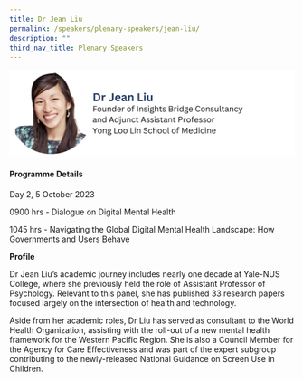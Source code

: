 ```yaml
---
title: Dr Jean Liu
permalink: /speakers/plenary-speakers/jean-liu/
description: ""
third_nav_title: Plenary Speakers
---
```

<div style="display: flex; flex-wrap: wrap;">
  <div style="flex-basis: 100%; max-width: 100%;">
    <img alt="track speakers 1" src="/images/SpeakersPhoto/jeanliuv0.png">
  </div>
	</div>
	
#### Programme Details

Day 2, 5 October 2023

0900 hrs - Dialogue on Digital Mental Health 

1045 hrs - Navigating the Global Digital Mental Health Landscape: How Governments and Users Behave

**Profile**

Dr Jean Liu’s academic journey includes nearly one decade at Yale-NUS College, where she previously held the role of Assistant Professor of Psychology. Relevant to this panel, she has published 33 research papers focused largely on the intersection of health and technology.

Aside from her academic roles, Dr Liu has served as consultant to the World Health Organization, assisting with the roll-out of a new mental health framework for the Western Pacific Region. She is also a Council Member for the Agency for Care Effectiveness and was part of the expert subgroup contributing to the newly-released National Guidance on Screen Use in Children.